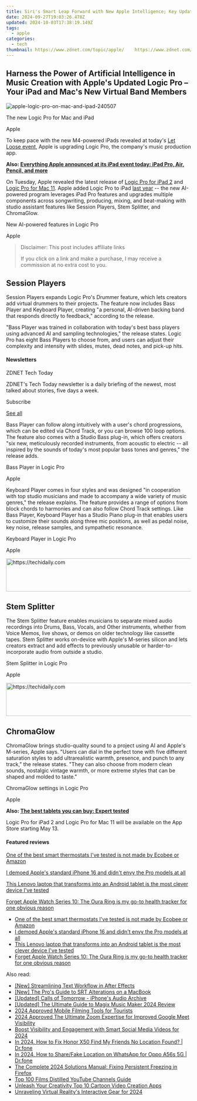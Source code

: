 ```yaml
---
title: Siri's Smart Leap Forward with New Apple Intelligence; Key Updates Slated for Aturth | Unveiled on ZDNET
date: 2024-09-27T19:03:26.478Z
updated: 2024-10-03T17:38:19.149Z
tags:
  - apple
categories:
  - tech
thumbnail: https://www.zdnet.com/topic/apple/    https://www.zdnet.com/a/img/resize/63421f809a555f0d2d33994e174f842ce1752dfc/2024/06/10/39af91aa-46cc-4b7c-b455-1a5b9129a544/screenshot-2024-06-10-at-2-19-03pm.png?width=170&height=96&fit=crop&format=pjpg&auto=webp
---
```


## Harness the Power of Artificial Intelligence in Music Creation with Apple's Updated Logic Pro – Your iPad and Mac's New Virtual Band Members

![apple-logic-pro-on-mac-and-ipad-240507](https://www.zdnet.com/a/img/resize/50e922fca197c4d8a85d47ceec91d4bfd5a43397/2024/05/07/6d98d51b-5009-4220-b5c8-78e31f6dd040/apple-logic-pro-on-mac-and-ipad-240507.jpg?auto=webp&precrop=1960,1102,x0,y0&width=1280)

The new Logic Pro for Mac and iPad

Apple

To keep pace with the new M4-powered iPads revealed at today's [Let Loose event](https://www.zdnet.com/article/s/), Apple is upgrading Logic Pro, the company's music production app.

**Also: [Everything Apple announced at its iPad event today: iPad Pro, Air, Pencil, and more](https://www.zdnet.com/article/everything-apple-will-announce-at-its-ipad-event-today-ipad-pro-air-pencil-and-more/)**

On Tuesday, Apple revealed the latest release of [Logic Pro for iPad 2](https://apple.sjv.io/c/159047/435031/7613?&sharedid=zdnet&partnerpropertyid=1980086&u=https%3A%2F%2Fwww.apple.com%2Flogic-pro-for-ipad%2F&subId1=zd-%5F%5FCOM%5FCLICK%5FID%5F%5F-dtp) and [Logic Pro for Mac 11](https://apple.sjv.io/c/159047/435031/7613?&sharedid=zdnet&partnerpropertyid=1980086&u=https%3A%2F%2Fwww.apple.com%2Flogic-pro%2F&subId1=zd-%5F%5FCOM%5FCLICK%5FID%5F%5F-dtp). Apple added Logic Pro to iPad [last year](https://www.zdnet.com/article/creators-rejoice-apple-adds-final-cut-pro-and-logic-pro-to-ipad/) \-- the new AI-powered program leverages iPad Pro features and upgrades multiple components across songwriting, producing, mixing, and beat-making with studio assistant features like Session Players, Stem Splitter, and ChromaGlow. 

New AI-powered features in Logic Pro

Apple

>  Disclaimer: This post includes affiliate links
>
>  If you click on a link and make a purchase, I may receive a commission at no extra cost to you.
>

## Session Players

Session Players expands Logic Pro's Drummer feature, which lets creators add virtual drummers to their projects. The feature now includes Bass Player and Keyboard Player, creating "a personal, AI-driven backing band that responds directly to feedback," according to the release. 

"Bass Player was trained in collaboration with today's best bass players using advanced AI and sampling technologies," the release states. Logic Pro has eight Bass Players to choose from, and users can adjust their complexity and intensity with slides, mutes, dead notes, and pick-up hits. 

#### Newsletters

ZDNET Tech Today

ZDNET's Tech Today newsletter is a daily briefing of the newest, most talked about stories, five days a week.

 Subscribe

[See all](https://www.zdnet.com/newsletters/)

Bass Player can follow along intuitively with a user's chord progressions, which can be edited via Chord Track, or you can browse 100 loop options. The feature also comes with a Studio Bass plug-in, which offers creators "six new, meticulously recorded instruments, from acoustic to electric -- all inspired by the sounds of today's most popular bass tones and genres," the release adds. 

Bass Player in Logic Pro

Apple

Keyboard Player comes in four styles and was designed "in cooperation with top studio musicians and made to accompany a wide variety of music genres," the release explains. The feature provides a range of options from block chords to harmonies and can also follow Chord Track settings. Like Bass Player, Keyboard Player has a Studio Piano plug-in that enables users to customize their sounds along three mic positions, as well as pedal noise, key noise, release samples, and sympathetic resonance.

Keyboard Player in Logic Pro

Apple

<!-- affiliate ads begin -->
<a href="https://appsumo.8odi.net/c/5597632/2043593/7443" target="_top" id="2043593">
  <img src="//a.impactradius-go.com/display-ad/7443-2043593" border="0" alt="https://techidaily.com" width="728" height="90"/>
</a>
<img height="0" width="0" src="https://appsumo.8odi.net/i/5597632/2043593/7443" style="position:absolute;visibility:hidden;" border="0" />
<!-- affiliate ads end -->

## Stem Splitter

The Stem Splitter feature enables musicians to separate mixed audio recordings into Drums, Bass, Vocals, and Other instruments, whether from Voice Memos, live shows, or demos on older technology like cassette tapes. Stem Splitter works on-device with Apple's M-series silicon and lets creators extract and add effects to previously unusable or harder-to-incorporate audio from outside a studio.

Stem Splitter in Logic Pro

Apple

<!-- affiliate ads begin -->
<a href="https://ephamedtechinc.pxf.io/c/5597632/2136618/26400" target="_top" id="2136618">
  <img src="//a.impactradius-go.com/display-ad/26400-2136618" border="0" alt="https://techidaily.com" width="728" height="90"/>
</a>
<img height="0" width="0" src="https://ephamedtechinc.pxf.io/i/5597632/2136618/26400" style="position:absolute;visibility:hidden;" border="0" />
<!-- affiliate ads end -->

## ChromaGlow

ChromaGlow brings studio-quality sound to a project using AI and Apple's M-series, Apple says. "Users can dial in the perfect tone with five different saturation styles to add ultrarealistic warmth, presence, and punch to any track," the release states. "They can also choose from modern clean sounds, nostalgic vintage warmth, or more extreme styles that can be shaped and molded to taste."

ChromaGlow settings in Logic Pro

Apple

**Also: [The best tablets you can buy: Expert tested](https://www.zdnet.com/article/best-tablet/)**

Logic Pro for iPad 2 and Logic Pro for Mac 11 will be available on the App Store starting May 13.

#### Featured reviews

[One of the best smart thermostats I've tested is not made by Ecobee or Amazon](https://www.zdnet.com/article/one-of-the-best-smart-thermostats-ive-tested-is-not-made-by-ecobee-or-amazon/ "One of the best smart thermostats I've tested is not made by Ecobee or Amazon")

[I demoed Apple's standard iPhone 16 and didn't envy the Pro models at all](https://www.zdnet.com/article/why-im-recommending-the-standard-iphone-16-over-the-pro-this-year-and-im-not-alone/ "I demoed Apple's standard iPhone 16 and didn't envy the Pro models at all")

[This Lenovo laptop that transforms into an Android tablet is the most clever device I've tested](https://www.zdnet.com/article/i-tested-lenovos-windows-laptop-that-doubles-as-an-android-tablet-and-it-has-so-much-potential/ "This Lenovo laptop that transforms into an Android tablet is the most clever device I've tested")

[Forget Apple Watch Series 10: The Oura Ring is my go-to health tracker for one obvious reason](https://www.zdnet.com/article/forget-apple-watch-series-10-the-oura-ring-is-my-go-to-health-tracker-for-one-obvious-reason/ "Forget Apple Watch Series 10: The Oura Ring is my go-to health tracker for one obvious reason")

* [One of the best smart thermostats I've tested is not made by Ecobee or Amazon](https://www.zdnet.com/article/one-of-the-best-smart-thermostats-ive-tested-is-not-made-by-ecobee-or-amazon/ "One of the best smart thermostats I've tested is not made by Ecobee or Amazon")
* [I demoed Apple's standard iPhone 16 and didn't envy the Pro models at all](https://www.zdnet.com/article/why-im-recommending-the-standard-iphone-16-over-the-pro-this-year-and-im-not-alone/ "I demoed Apple's standard iPhone 16 and didn't envy the Pro models at all")
* [This Lenovo laptop that transforms into an Android tablet is the most clever device I've tested](https://www.zdnet.com/article/i-tested-lenovos-windows-laptop-that-doubles-as-an-android-tablet-and-it-has-so-much-potential/ "This Lenovo laptop that transforms into an Android tablet is the most clever device I've tested")
* [Forget Apple Watch Series 10: The Oura Ring is my go-to health tracker for one obvious reason](https://www.zdnet.com/article/forget-apple-watch-series-10-the-oura-ring-is-my-go-to-health-tracker-for-one-obvious-reason/ "Forget Apple Watch Series 10: The Oura Ring is my go-to health tracker for one obvious reason")

<ins class="adsbygoogle"
     style="display:block"
     data-ad-format="autorelaxed"
     data-ad-client="ca-pub-7571918770474297"
     data-ad-slot="1223367746"></ins>

<ins class="adsbygoogle"
     style="display:block"
     data-ad-client="ca-pub-7571918770474297"
     data-ad-slot="8358498916"
     data-ad-format="auto"
     data-full-width-responsive="true"></ins>

<span class="atpl-alsoreadstyle">Also read:</span>
<div><ul>
<li><a href="https://some-tips.techidaily.com/new-streamlining-text-workflow-in-after-effects/"><u>[New] Streamlining Text Workflow in After Effects</u></a></li>
<li><a href="https://some-tips.techidaily.com/new-the-pros-guide-to-srt-alterations-on-a-macbook/"><u>[New] The Pro's Guide to SRT Alterations on a MacBook</u></a></li>
<li><a href="https://vp-tips.techidaily.com/updated-calls-of-tomorrow-iphones-audio-archive/"><u>[Updated] Calls of Tomorrow - iPhone's Audio Archive</u></a></li>
<li><a href="https://some-tips.techidaily.com/updated-the-ultimate-guide-to-magix-music-maker-2024-review/"><u>[Updated] The Ultimate Guide to Magix Music Maker 2024 Review</u></a></li>
<li><a href="https://some-tips.techidaily.com/2024-approved-mobile-filming-tools-for-tourists/"><u>2024 Approved Mobile Filming Tools for Tourists</u></a></li>
<li><a href="https://some-guidance.techidaily.com/2024-approved-the-ultimate-zoom-expertise-for-improved-google-meet-visibility/"><u>2024 Approved The Ultimate Zoom Expertise for Improved Google Meet Visibility</u></a></li>
<li><a href="https://facebook-video-content.techidaily.com/boost-visibility-and-engagement-with-smart-social-media-videos-for-2024/"><u>Boost Visibility and Engagement with Smart Social Media Videos for 2024</u></a></li>
<li><a href="https://review-topics.techidaily.com/in-2024-how-to-fix-honor-x50-find-my-friends-no-location-found-drfone-by-drfone-virtual-android/"><u>In 2024, How to Fix Honor X50 Find My Friends No Location Found? | Dr.fone</u></a></li>
<li><a href="https://location-social.techidaily.com/in-2024-how-to-sharefake-location-on-whatsapp-for-oppo-a56s-5g-drfone-by-drfone-virtual-android/"><u>In 2024, How to Share/Fake Location on WhatsApp for Oppo A56s 5G | Dr.fone</u></a></li>
<li><a href="https://win-answers.techidaily.com/the-complete-2024-solutions-manual-fixing-persistent-freezing-in-firefox/"><u>The Complete 2024 Solutions Manual: Fixing Persistent Freezing in Firefox</u></a></li>
<li><a href="https://youtube-zero.techidaily.com/00-films-distilled-youtube-channels-guide/"><u>Top 100 Films Distilled YouTube Channels Guide</u></a></li>
<li><a href="https://video-ai-editor.techidaily.com/unleash-your-creativity-top-10-cartoon-video-creation-apps/"><u>Unleash Your Creativity Top 10 Cartoon Video Creation Apps</u></a></li>
<li><a href="https://some-skills.techidaily.com/unraveling-virtual-realitys-interactive-gear-for-2024/"><u>Unraveling Virtual Reality's Interactive Gear for 2024</u></a></li>
</ul></div>

